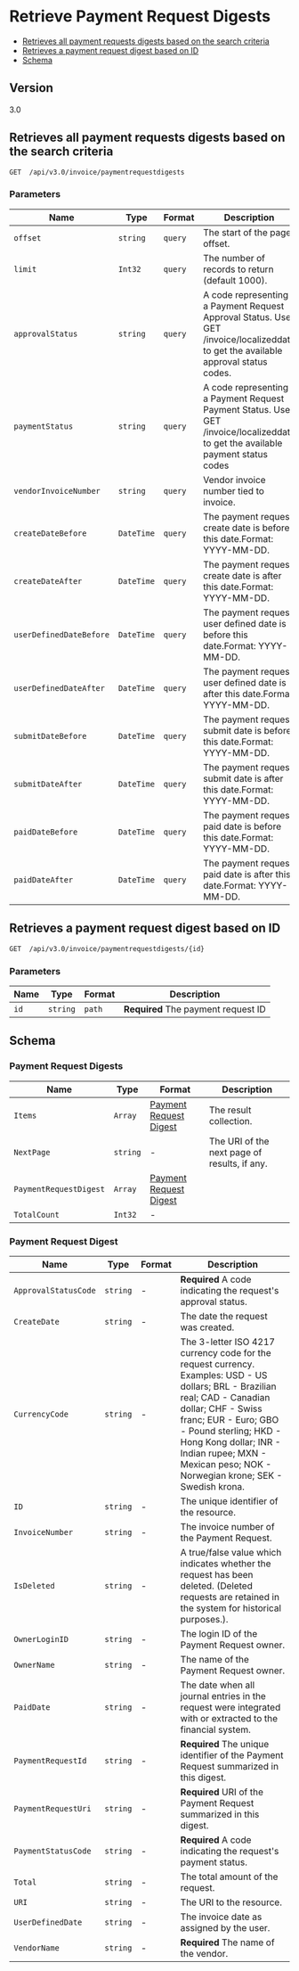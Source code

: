 

# Retrieve Payment Request Digests

* [Retrieves all payment requests digests based on the search criteria](#get)
* [Retrieves a payment request digest based on ID](#getID)
* [Schema](#schema)

## Version
3.0  

## <a name="get"></a>Retrieves all payment requests digests based on the search criteria

    GET  /api/v3.0/invoice/paymentrequestdigests

        
### Parameters

Name | Type | Format | Description
-----|------|--------|------------			
`offset`	|	`string`	|	`query`	|	The start of the page offset.
`limit`	|	`Int32`	|	`query`	|	The number of records to return (default 1000).
`approvalStatus`	|	`string`	|	`query`	|	A code representing a Payment Request Approval Status. Use GET /invoice/localizeddata to get the available approval status codes.
`paymentStatus`	|	`string`	|	`query`	|	A code representing a Payment Request Payment Status. Use GET /invoice/localizeddata to get the available payment status codes
`vendorInvoiceNumber`	|	`string`	|	`query`	|	Vendor invoice number tied to invoice.
`createDateBefore`	|	`DateTime`	|	`query`	|	The payment request create date is before this date.Format: YYYY-MM-DD.
`createDateAfter`	|	`DateTime`	|	`query`	|	The payment request create date is after this date.Format: YYYY-MM-DD.
`userDefinedDateBefore`	|	`DateTime`	|	`query`	|	The payment request user defined date is before this date.Format: YYYY-MM-DD.
`userDefinedDateAfter`	|	`DateTime`	|	`query`	|	The payment request user defined date is after this date.Format: YYYY-MM-DD.
`submitDateBefore`	|	`DateTime`	|	`query`	|	The payment request submit date is before this date.Format: YYYY-MM-DD.
`submitDateAfter`	|	`DateTime`	|	`query`	|	The payment request submit date is after this date.Format: YYYY-MM-DD.
`paidDateBefore`	|	`DateTime`	|	`query`	|	The payment request paid date is before this date.Format: YYYY-MM-DD.
`paidDateAfter`	|	`DateTime`	|	`query`	|	The payment request paid date is after this date.Format: YYYY-MM-DD.



## <a name="getID"></a>Retrieves a payment request digest based on ID

    GET  /api/v3.0/invoice/paymentrequestdigests/{id}


### Parameters

Name | Type | Format | Description
-----|------|--------|------------
`id`	|	`string`	|	`path`	|	**Required** The payment request ID



## <a name="schema"></a>Schema


### Payment Request Digests

Name | Type | Format | Description
-----|------|--------|------------
`Items`	|	`Array`	|	[Payment Request Digest](#paymentrequestdigest)	|	The result collection.
`NextPage`	|	`string`	|	-	|	The URI of the next page of results, if any.
`PaymentRequestDigest`	|	`Array`	|	[Payment Request Digest](#paymentrequestdigest)	|	
`TotalCount`	|	`Int32`	|	-	|	


### <a name="paymentrequestdigest"></a>Payment Request Digest

Name | Type | Format | Description
-----|------|--------|------------
`ApprovalStatusCode`	|	`string`	|	-	|	**Required** A code indicating the request's approval status.
`CreateDate`	|	`string`	|	-	|	The date the request was created.
`CurrencyCode`	|	`string`	|	-	|	The 3-letter ISO 4217 currency code for the request currency. Examples: USD - US dollars; BRL - Brazilian real; CAD - Canadian dollar; CHF - Swiss franc; EUR - Euro; GBO - Pound sterling; HKD - Hong Kong dollar; INR - Indian rupee; MXN - Mexican peso; NOK - Norwegian krone; SEK - Swedish krona.
`ID`	|	`string`	|	-	|	The unique identifier of the resource.
`InvoiceNumber`	|	`string`	|	-	|	The invoice number of the Payment Request.
`IsDeleted`	|	`string`	|	-	|	A true/false value which indicates whether the request has been deleted. (Deleted requests are retained in the system for historical purposes.).
`OwnerLoginID`	|	`string`	|	-	|	The login ID of the Payment Request owner.
`OwnerName`	|	`string`	|	-	|	The name of the Payment Request owner.
`PaidDate`	|	`string`	|	-	|	The date when all journal entries in the request were integrated with or extracted to the financial system.
`PaymentRequestId`	|	`string`	|	-	|	**Required** The unique identifier of the Payment Request summarized in this digest.
`PaymentRequestUri`	|	`string`	|	-	|	**Required**  URI of the Payment Request summarized in this digest.
`PaymentStatusCode`	|	`string`	|	-	|	**Required** A code indicating the request's payment status.
`Total`	|	`string`	|	-	|	The total amount of the request.
`URI`	|	`string`	|	-	|	The URI to the resource.
`UserDefinedDate`	|	`string`	|	-	|	The invoice date as assigned by the user.
`VendorName`	|	`string`	|	-	|	**Required** The name of the vendor.


